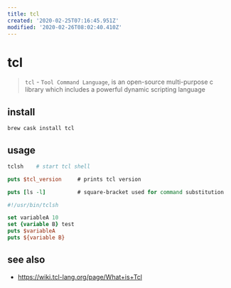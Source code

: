 ```yaml
---
title: tcl
created: '2020-02-25T07:16:45.951Z'
modified: '2020-02-26T08:02:40.410Z'
---
```


# tcl

> `tcl` - `Tool Command Language`, is an open-source multi-purpose c library which includes a powerful dynamic scripting language

## install
`brew cask install tcl`

## usage
```sh
tclsh    # start tcl shell
```
```tcl
puts $tcl_version     # prints tcl version

puts [ls -l]          # square-bracket used for command substitution
```

```tcl
#!/usr/bin/tclsh

set variableA 10
set {variable B} test
puts $variableA
puts ${variable B}
```
## see also
- https://wiki.tcl-lang.org/page/What+is+Tcl
